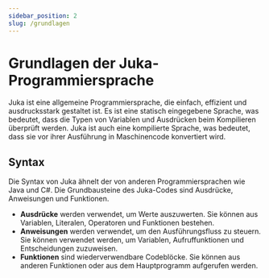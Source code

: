```yaml
---
sidebar_position: 2
slug: /grundlagen
---
```


# Grundlagen der Juka-Programmiersprache

Juka ist eine allgemeine Programmiersprache, die einfach, effizient und ausdrucksstark gestaltet ist. Es ist eine statisch eingegebene Sprache, was bedeutet, dass die Typen von Variablen und Ausdrücken beim Kompilieren überprüft werden. Juka ist auch eine kompilierte Sprache, was bedeutet, dass sie vor ihrer Ausführung in Maschinencode konvertiert wird.

## Syntax

Die Syntax von Juka ähnelt der von anderen Programmiersprachen wie Java und C#. Die Grundbausteine des Juka-Codes sind Ausdrücke, Anweisungen und Funktionen.

* **Ausdrücke** werden verwendet, um Werte auszuwerten. Sie können aus Variablen, Literalen, Operatoren und Funktionen bestehen.
* **Anweisungen** werden verwendet, um den Ausführungsfluss zu steuern. Sie können verwendet werden, um Variablen, Aufruffunktionen und Entscheidungen zuzuweisen.
* **Funktionen** sind wiederverwendbare Codeblöcke. Sie können aus anderen Funktionen oder aus dem Hauptprogramm aufgerufen werden.


